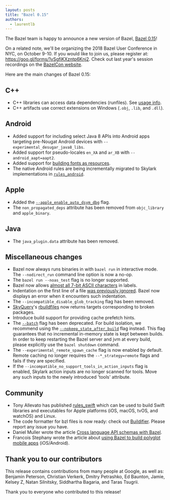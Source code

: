 ```yaml
---
layout: posts
title: "Bazel 0.15"
authors:
  - laurentlb
---
```


The Bazel team is happy to announce a new version of Bazel, [Bazel 0.15](https://github.com/bazelbuild/bazel/releases/tag/0.15.0)!

On a related note, we'll be organizing the 2018 Bazel User Conference in NYC, on October 9-10. If you would like to join us, please register at: https://goo.gl/forms/1ySgfiKXzntp6Knj2. Check out last year's session recordings on the [BazelCon website](https://sites.google.com/corp/bazel.build/conference2017/bazelcon2017/session-videos).

Here are the main changes of Bazel 0.15:

## C++

*   C++ libraries can access data dependencies (runfiles). See [usage info](https://github.com/bazelbuild/bazel/blob/master/tools/cpp/runfiles/runfiles.h).
*   C++ artifacts use correct extensions on Windows (`.obj`, `.lib`, and `.dll`).

## Android

*   Added support for including select Java 8 APIs into Android apps targeting pre-Nougat Android devices with `--experimental_desugar_java8_libs`.
*   Added support for pseudo-locales `en_XA` and `ar_XB` with `--android_aapt=aapt2`.
*   Added support for [building fonts as resources](https://developer.android.com/guide/topics/ui/look-and-feel/fonts-in-xml).
*   The native Android rules are being incrementally migrated to Skylark implementations in [`rules_android`](https://github.com/bazelbuild/rules_android).

## Apple

*   Added the [`--apple_enable_auto_dsym_dbg`](https://docs.bazel.build/versions/master/command-line-reference.html#flag--apple_enable_auto_dsym_dbg) flag.
*   The `non_propagated_deps` attribute has been removed from `objc_library` and `apple_binary`.

## Java

*   The `java_plugin.data` attribute has been removed.

## Miscellaneous changes

*   Bazel now always runs binaries in with `bazel run` in interactive mode. The `--nodirect_run` command line option is now a no-op.
*   The `bazel run --noas_test` flag is no longer supported.
*   Bazel now allows [almost all 7-bit ASCII characters](https://github.com/bazelbuild/bazel/commit/c4f2d80270f1ce947fcf7fb0a4e5f0afb3a7062d) in labels.
*   Indentation on the first line of a file [was previously ignored](https://github.com/bazelbuild/bazel/commit/17f8d4e5a36f5c4bd020ce9163f5b1db62679e2c). Bazel now displays an error when it encounters such indentation.
*   The `--incompatible_disable_glob_tracking` flag has been removed.
*   [SkyQuery](https://docs.bazel.build/versions/master/query.html#sky-query)'s [rbuildfiles](https://docs.bazel.build/versions/master/query.html#rbuildfiles) now returns targets corresponding to broken packages.
*   Introduce build support for providing cache prefetch hints.
*   The [`--batch`](https://docs.bazel.build/versions/master/command-line-reference.html#flag--batch) flag has been deprecated. For build isolation, we recommend using the [`--nokeep_state_after_build`](https://docs.bazel.build/versions/master/command-line-reference.html#flag--keep_state_after_build) flag instead. This flag guarantees that no incremental in-memory state is kept between builds. In order to keep restarting the Bazel server and jvm at every build, please explicitly use the `bazel shutdown` command.
*   The `--experimental_remote_spawn_cache` flag is now enabled by default. Remote caching no longer requires the `--*_strategy=remote` flags and fails if they are specified.
*   If the `--incompatible_no_support_tools_in_action_inputs` flag is enabled, Skylark action inputs are no longer scanned for tools. Move any such inputs to the newly introduced 'tools' attribute.

## Community

*   Tony Allevato has published [rules_swift](https://github.com/bazelbuild/rules_swift) which can be used to build Swift libraries and executables for Apple platforms (iOS, macOS, tvOS, and watchOS) and Linux.
*   The code formatter for bzl files is now ready: check out [Buildifier](https://github.com/bazelbuild/buildtools/). Please report any issue you have.
*   Daniel Muller wrote the article [Cross language API schemas with Bazel](https://blog.nrwl.io/cross-language-api-schemas-with-bazel-eff0f498ce0d).
*   Francois Stephany wrote the article about [using Bazel to build polyglot mobile apps](https://tulipemoutarde.be/posts/bazel-for-mobile-apps-part-1/ ) (iOS/Android).

## Thank you to our contributors

This release contains contributions from many people at Google, as well as: Benjamin Peterson, Christian Verkerk, Dmitry Petrashko, Ed Baunton, Jamie, Kelsey Z, Natan Silnitsky, Siddhartha Bagaria, and Taras Tsugrii.

Thank you to everyone who contributed to this release!
